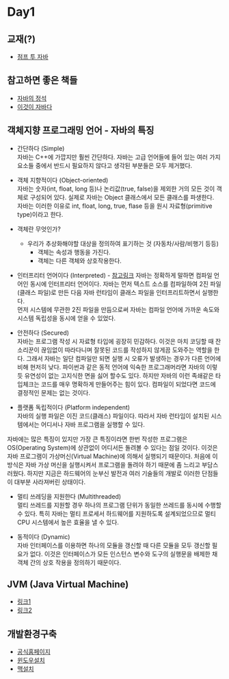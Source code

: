 # Day1

## 교재(?)
* [점프 투 자바](https://wikidocs.net/9112)

## 참고하면 좋은 책들
* [자바의 정석](https://book.naver.com/bookdb/book_detail.nhn?bid=15091458)
* [이것이 자바다](https://book.naver.com/bookdb/book_detail.nhn?bid=15091458)

## 객체지향 프로그래밍 언어 - 자바의 특징
* 간단하다 (Simple)  
  자바는 C++에 가깝지만 훨씬 간단하다. 자바는 고급 언어들에 들어 있는 여러 가지 요소들 중에서 반드시 필요하지 않다고 생각된 부분들은 모두 제거했다.

* 객체 지향적이다 (Object-oriented)  
  자바는 숫자(int, float, long 등)나 논리값(true, false)을 제외한 거의 모든 것이 객체로 구성되어 있다. 실제로 자바는 Object 클래스에서 모든 클래스를 파생한다.  
  자바는 이러한 이유로 int, float, long, true, flase 등을 원시 자료형(primitive type)이라고 한다.

* 객체란 무엇인가?
    * 우리가 추상화해야할 대상을 정의하여 표기하는 것 (자동차/사람/비행기 등등)
        * 객체는 속성과 행동을 가진다.
        * 객체는 다른 객체와 상호작용한다.

* 인터프리터 언어이다 (Interpreted)  - [참고링크](https://eunjinii.tistory.com/4)
 자바는 정확하게 말하면 컴파일 언어인 동시에 인터프리터 언어이다. 자바는 먼저 텍스트 소스를 컴파일하여 2진 파일(클래스 파일)로 만든 다음 자바 런타임이 클래스 파일을 인터프리트하면서 실행한다.   
먼저 시스템에 무관한 2진 파일을 만듬으로써 자바는 컴파일 언어에 가까운 속도와 시스템 독립성을 동시에 얻을 수 있었다.

* 안전하다 (Secured)  
  자바는 프로그램 작성 시 자료형 타입에 굉장히 민감하다. 이것은 마치 코딩할 때 잔소리꾼이 끊임없이 따라다니며 잘못된 코드를 작성하지 않게끔 도와주는 역할을 한다. 그래서 자바는 일단 컴파일만 되면 실행 시 오류가 발생하는 경우가 다른 언어에 비해 현저히 낮다. 파이썬과 같은 동적 언어에 익숙한 프로그래머라면 자바의 이렇듯 유연성이 없는 고지식한 면을 싫어 할수도 있다. 하지만 자바의 이런 족쇄같은 타입체크는 코드를 매우 명확하게 만들어주는 힘이 있다. 컴파일이 되었다면 코드에 결정적인 문제는 없는 것이다.

* 플랫폼 독립적이다 (Platform independent)  
  자바의 실행 파일은 이진 코드(클래스) 파일이다. 따라서 자바 런타임이 설치된 시스템에서는 어디서나 자바 프로그램을 실행할 수 있다.

자바에는 많은 특징이 있지만 가장 큰 특징이라면 한번 작성한 프로그램은 OS(Operating System)에 상관없이 어디서든 돌려볼 수 있다는 점일 것이다. 이것은 자바 프로그램이 가상머신(Virtual Machine)에 의해서 실행되기 때문이다. 처음에 이 방식은 자바 가상 머신을 실행시켜서 프로그램을 돌려야 하기 때문에 좀 느리고 부담스러웠다. 하지만 지금은 하드웨어의 눈부신 발전과 여러 기술들의 개발로 이러한 단점들이 대부분 사라져버린 상태이다.

* 멀티 쓰레딩을 지원한다 (Multithreaded)  
  멀티 쓰레드를 지원할 경우 하나의 프로그램 단위가 동일한 쓰레드를 동시에 수행할 수 있다. 특히 자바는 멀티 프로세서 하드웨어를 지원하도록 설계되었으므로 멀티 CPU 시스템에서 높은 효율을 낼 수 있다.

* 동적이다 (Dynamic)  
  자바 인터페이스를 이용하면 하나의 모듈을 갱신할 때 다른 모듈을 모두 갱신할 필요가 없다. 이것은 인터페이스가 모든 인스턴스 변수와 도구의 실행문을 배제한 채 객체 간의 상호 작용을 정의하기 때문이다.

## JVM (Java Virtual Machine)
* [링크1](https://maenco.tistory.com/entry/JVM-Java-Virtual-Machine%EC%9D%98-%EC%9D%B4%ED%95%B4)
* [링크2](https://huelet.tistory.com/entry/JVM-%EB%A9%94%EB%AA%A8%EB%A6%AC%EA%B5%AC%EC%A1%B0)

## 개발환경구축
* [공식홈페이지](https://www.oracle.com/java/technologies/javase-downloads.html)
* [윈도우설치](https://languagestory.tistory.com/11#:~:text=%EC%A0%81%EC%9A%A9,for%20Developers%EB%A5%BC%20%ED%81%B4%EB%A6%AD%ED%95%9C%EB%8B%A4.&text=%E2%91%A1%20%EB%8B%A4%EC%9A%B4%20%EB%B0%9B%EC%9D%80%20%ED%8C%8C%EC%9D%BC%EC%9D%84,%E2%91%A2%20%EC%84%A4%EC%B9%98%EB%A5%BC%20%EC%8B%9C%EC%9E%91%ED%95%9C%EB%8B%A4.)
* [맥설치](https://jsikim1.tistory.com/191)


